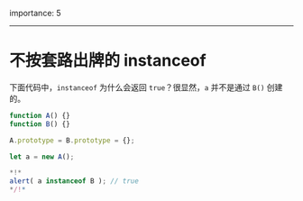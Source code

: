 importance: 5

---

# 不按套路出牌的 instanceof

下面代码中，`instanceof` 为什么会返回 `true`？很显然，`a` 并不是通过 `B()` 创建的。

```js run
function A() {}
function B() {}

A.prototype = B.prototype = {};

let a = new A();

*!*
alert( a instanceof B ); // true
*/!*
```
